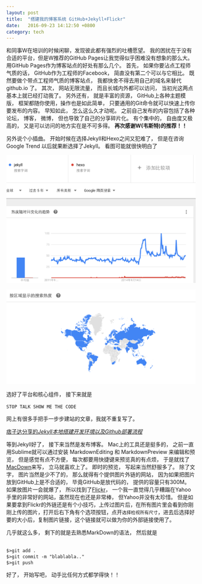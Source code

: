```yaml
---
layout: post
title:  "搭建我的博客系统 GitHub+Jekyll+Flickr"
date:   2016-09-23 14:12:50 +0800
category: tech
---
```


和同事W在培训的时候闲聊，发现彼此都有强烈的吐槽愿望。 我的困扰在于没有合适的平台，但是W推荐的GitHub Pages让我觉得似乎困难没有想象的那么大。 用GitHub Pages作为博客站点的好处有那么几个。 首先， 如果你要沾点工程师气质的话， GitHub作为工程师的Facebook， 简直没有第二个可以与它相比。 既然要做个带点工程师气质的博客站点， 我都快舍不得去用自己的域名来替代 github.io 了。 其次， 网站无限流量， 而且长城内外都可以访问， 当初光这两点基本上就已经打动我了。 另外还有， 就是丰富的资源， GitHub上各种主题模版， 框架都随你使用，操作也是如此简单， 只要通用的Git命令就可以快速上传你要发布的内容。 早知如此， 怎么这么久才动呢。 之前自己发布的内容包括了各种论坛， 博客， 微博， 但也导致了自己的分享碎片化。 有个集中的， 自由度又极高的， 又是可以访问的地方实在是不可多得。 **再次感谢W(韦斯特)的推荐！！**

另外说个小插曲。 开始时候在选择Jekyll和Hexo之间又犯难了， 但是在咨询Google Trend 以后就果断选择了Jekyll。 看图可能就很快明白了

![比较图一](/img/timeline/screenshot-jekyll-hexo-1.png)

![比较图二](/img/timeline/screenshot-jekyll-hexo-2.png)



选好了平台和核心组件， 接下来就是 

<code>STOP TALK SHOW ME THE CODE</code>

网上有很多手把手一步步建站的文章，我就不重复写了。 

[痞子达分享的*Jekyll本地搭建开发环境以及Github部署流程*](https://www.jianshu.com/p/f37a96f83d51)

等到Jekyll好了， 接下来当然是发布博客。 Mac上的工具还是挺多的， 之前一直用Sublime就可以通过安装 MarkdownEditing 和 MarkdownPreview 来编辑和预览， 但是感觉有点不方便， 每次都要用快捷键来预览真的有点烦， 于是就找了[MacDown](http://macdown.uranusjr.com/)来写， 立马就喜欢上了。 即时的预览， 写起来当然舒服多了。 除了文字， 图片当然是少不了的， 那么就得有个提供图片外链的网站， 因为如果把图片放到GitHub上是不合适的， 毕竟GitHub是放代码的， 提供的容量只有300M。 如果放图片一会就爆了， 所以找到了[Flickr](http://flickr.com)， 一个我一直觉得几乎糟蹋在Yahoo手里的非常好的网站，虽然现在也还是非常棒， 但Yahoo并没有太珍惜。 但是如果要拿到Flickr的外链还是有个小技巧，上传过图片后，在所有图片里会看到你刚刚上传的图片，打开后右下角有个选项按钮，点开<code>选择检视所有尺寸</code>，进去后选择好要的大小后，复制图片链接，这个链接就可以做为你的外部链接使用了。

几乎就这么多， 剩下的就是去熟悉MarkDown的语法， 然后就是

<pre><code>
$>git add . 
$>git commit -m "blablabla.."
$>git push
</code></pre>


好了， 开始写吧， 动手比任何方式都学得快！！


